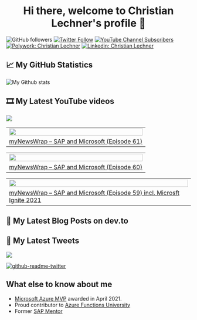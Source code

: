 <h1 align="center">
 Hi there, welcome to Christian Lechner's profile 🤘
</h1>

![GitHub followers](https://img.shields.io/github/followers/lechnerc77?style=social)
[![Twitter Follow](https://img.shields.io/twitter/follow/lechnerc77?style=social&link=https://twitter.com/lechnerc77)](https://twitter.com/lechnerc77)
[![YouTube Channel Subscribers](https://img.shields.io/youtube/channel/subscribers/UCeaAZSNyP3MbyGe_1KKZADA?style=social&link=https://www.youtube.com/c/ChristianLechner77?sub_confirmation=1)](https://www.youtube.com/c/ChristianLechner77?sub_confirmation=1)
[![Polywork: Christian Lechner](https://img.shields.io/badge/Polywork-543DE0?style=flat-square&logo=polywork&logoColor=black&link=https://www.polywork.com/lechnerc77/)](https://www.polywork.com/lechnerc77)
[![Linkedin: Christian Lechner](https://img.shields.io/badge/-Christian%20Lechner-blue?style=flat-square&logo=Linkedin&logoColor=white&link=https://www.linkedin.com/in/christian-lechner-963b7017/)](https://www.linkedin.com/in/christian-lechner-963b7017/)

## 📈 My GitHub Statistics

![My Github stats](https://github-readme-stats.vercel.app/api?username=lechnerc77&show_icons=true&theme=gruvbox)

## 🎞 My Latest YouTube videos

<!-- Feed workflow - https://github.com/gautamkrishnar/blog-post-workflow -->

<div align="left">

[<img src="https://img.shields.io/badge/-Subscribe-red?style=for-the-badge&logo=youtube&logoColor=white"/>](https://www.youtube.com/c/ChristianLechner77?sub_confirmation=1)

</div>

<!-- YOUTUBE:START --><table><tr><td><a href="https://www.youtube.com/watch?v=WE5wB1S7SiQ"><img width="100%" src="https://i.ytimg.com/vi/WE5wB1S7SiQ/mqdefault.jpg"></a></td></tr><tr>
<td><a href="https://www.youtube.com/watch?v=WE5wB1S7SiQ">myNewsWrap – SAP and Microsoft &lpar;Episode 61&rpar;</a></td></tr></table><table><tr><td><a href="https://www.youtube.com/watch?v=NwwQt8mCKmA"><img width="100%" src="https://i.ytimg.com/vi/NwwQt8mCKmA/mqdefault.jpg"></a></td></tr><tr>
<td><a href="https://www.youtube.com/watch?v=NwwQt8mCKmA">myNewsWrap – SAP and Microsoft &lpar;Episode 60&rpar;</a></td></tr></table><table><tr><td><a href="https://www.youtube.com/watch?v=tywrSE2rVZo"><img width="100%" src="https://i.ytimg.com/vi/tywrSE2rVZo/mqdefault.jpg"></a></td></tr><tr>
<td><a href="https://www.youtube.com/watch?v=tywrSE2rVZo">myNewsWrap – SAP and Microsoft &lpar;Episode 59&rpar; incl. Microsft Ignite 2021</a></td></tr></table><!-- YOUTUBE:END -->

## 📝 My Latest Blog Posts on dev.to

<!-- Feed workflow - https://github.com/gautamkrishnar/blog-post-workflow -->

<!-- BLOG-POST-LIST:START -->
<!-- BLOG-POST-LIST:END -->


## 📢 My Latest Tweets

[<img src="https://img.shields.io/badge/-Follow-blue?style=for-the-badge&logo=twitter&logoColor=white"/>](https://twitter.com/lechnerc77)

[![github-readme-twitter](https://github-readme-twitter.gazf.vercel.app/api?id=lechnerc77&layout=wide)](https://github.com/gazf/github-readme-twitter)

## What else to know about me

- [Microsoft Azure MVP](https://mvp.microsoft.com/en-us/PublicProfile/5004195?fullName=Christian%20Lechner) awarded in April 2021.
- Proud contributor to [Azure Functions University](https://github.com/marcduiker/azure-functions-university)
- Former [SAP Mentor](https://community.sap.com/programs/influencer-programs/mentors)
